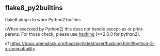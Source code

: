 ## flake8_py2builtins

flake8 plugin to warn Python2 builtins

(When executed by Python2) this does not handle except-as or print-parens. For those check, please use [hacking](https://pypi.org/project/hacking/) (==2.0.0 for python2).

cf https://docs.openstack.org/hacking/latest/user/hacking.html#python-3-x-compatibility
